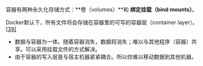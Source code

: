 容器有两种永久化存储方式：**卷（volumes）**和 **绑定挂载（bind mounts）**。

Docker默认下，所有文件将会存储在容器里的可写的容器层（container layer）。[[39\]](https://zh.wikipedia.org/zh-cn/Docker#cite_note-:02-39)

- 数据与容器为一体。随着容器消失，数据将消失；难以与其他程序（容器）共享。可以采用挂载文件的方式解决。
- 由于容器的写入层是与宿主机器紧紧耦合。所以你难以移动数据到其他机器。